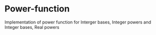 # Power-function
Implementation of power function for Interger bases, Integer powers and Integer bases, Real powers
